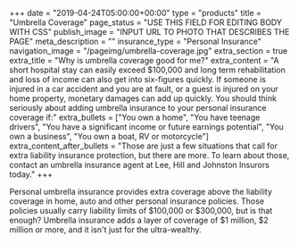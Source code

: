 +++
date = "2019-04-24T05:00:00+00:00"
type = "products"
title = "Umbrella Coverage"
page_status = "USE THIS FIELD FOR EDITING BODY WITH CSS"
publish_image = "INPUT URL TO PHOTO THAT DESCRIBES THE PAGE"
meta_description = ""
insurance_type = "Personal Insurance"
navigation_image = "/pageimg/umbrella-coverage.jpg"
extra_section = true
extra_title = "Why is umbrella coverage good for me?"
extra_content = "A short hospital stay can easily exceed $100,000 and long term rehabilitation and loss of income can also get into six-figures quickly. If someone is injured in a car accident and you are at fault, or a guest is injured on your home property, monetary damages can add up quickly. You should think seriously about adding umbrella insurance to your personal insurance coverage if:"
extra_bullets = ["You own a home", "You have teenage drivers", "You have a significant income or future earnings potential", "You own a business", "You own a boat, RV or motorcycle"]
extra_content_after_bullets = "Those are just a few situations that call for extra liability insurance protection, but there are more. To learn about those, contact an umbrella insurance agent at Lee, Hill and Johnston Insurors today."
+++

Personal umbrella insurance provides extra coverage above the liability coverage in home, auto and other personal insurance policies. Those policies usually carry liability limits of $100,000 or $300,000, but is that enough? Umbrella insurance adds a layer of coverage of $1 million, $2 million or more, and it isn't just for the ultra-wealthy.